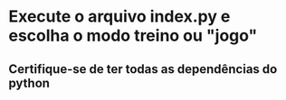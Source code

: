 # Execute o arquivo index.py e escolha o modo treino ou "jogo"

## Certifique-se de ter todas as dependências do python
